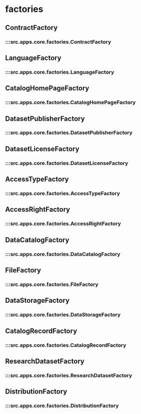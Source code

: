 # factories

## ContractFactory

### :::src.apps.core.factories.ContractFactory

## LanguageFactory

### :::src.apps.core.factories.LanguageFactory

## CatalogHomePageFactory

### :::src.apps.core.factories.CatalogHomePageFactory

## DatasetPublisherFactory

### :::src.apps.core.factories.DatasetPublisherFactory

## DatasetLicenseFactory

### :::src.apps.core.factories.DatasetLicenseFactory

## AccessTypeFactory

### :::src.apps.core.factories.AccessTypeFactory

## AccessRightFactory

### :::src.apps.core.factories.AccessRightFactory

## DataCatalogFactory

### :::src.apps.core.factories.DataCatalogFactory

## FileFactory

### :::src.apps.core.factories.FileFactory

## DataStorageFactory

### :::src.apps.core.factories.DataStorageFactory

## CatalogRecordFactory

### :::src.apps.core.factories.CatalogRecordFactory

## ResearchDatasetFactory

### :::src.apps.core.factories.ResearchDatasetFactory

## DistributionFactory

### :::src.apps.core.factories.DistributionFactory
